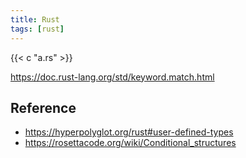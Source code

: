 ```yaml
---
title: Rust
tags: [rust]
---
```


{{< c "a.rs" >}}

<https://doc.rust-lang.org/std/keyword.match.html>

## Reference

- <https://hyperpolyglot.org/rust#user-defined-types>
- <https://rosettacode.org/wiki/Conditional_structures>
